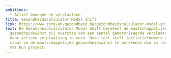 ```yaml
---
ambitions:
  - Actief bewegen en verplaatsen
title: Gezondheidscalculator Modal Shift
link: https://www.zorg-en-gezondheid.be/gezondheidscalculator-modal-shift
text: De Gezondheidscalculator Modal Shift berekent de maatschappelijke
  gezondheidswinst bij overstap van een aantal gemotoriseerde verplaatsingen
  naar actieve verplaatsing in euro. Deze tool stelt initiatiefnemers dus in
  staat om de maatschappelijke gezondheidswinst te berekenen die ze realiseren
  met hun project.
---
```

